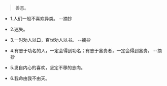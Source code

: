 >善恶。

- 1.人们一般不喜欢异类。 --摘抄

- 2.迷失。

- 3.一时劝人以口，百世劝人以书。 --摘抄

- 4.有志于功名的人，一定会得到功名；有志于富贵者，一定会得到富贵。 --摘抄

- 5.发自内心的喜欢，坚定不移的志向。

- 6.我命由我不由天。
